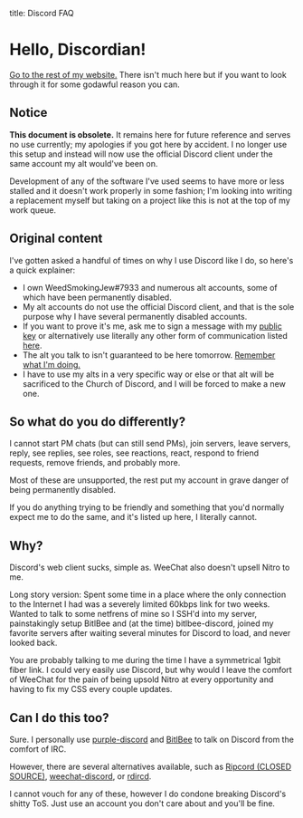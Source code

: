 title: Discord FAQ

# Hello, Discordian!

[Go to the rest of my website.](/)
There isn't much here but if you want to look through it for some godawful
reason you can.

## Notice

**This document is obsolete.**
It remains here for future reference and serves no use currently; my apologies
if you got here by accident.
I no longer use this setup and instead will now use the official Discord client
under the same account my alt would've been on.

Development of any of the software I've used seems to have more or less stalled
and it doesn't work properly in some fashion; I'm looking into writing a
replacement myself but taking on a project like this is not at the top of my
work queue.

## Original content

I've gotten asked a handful of times on why I use Discord like I do, so here's a
quick explainer:

- I own WeedSmokingJew#7933 and numerous alt accounts, some of which have been
  permanently disabled.
- My alt accounts do not use the official Discord client, and that is the sole
  purpose why I have several permanently disabled accounts.
- If you want to prove it's me, ask me to sign a message with my
  [public key](/key.asc) or alternatively use literally any other form of
  communication listed [here](/#contact).
- The alt you talk to isn't guaranteed to be here tomorrow.
  [Remember what I'm doing.](https://yewtu.be/watch?v=L397TWLwrUU)
- I have to use my alts in a very specific way or else or that alt will be
  sacrificed to the Church of Discord, and I will be forced to make a new one.

## So what do you do differently?

I cannot start PM chats (but can still send PMs), join servers, leave servers,
reply, see replies, see roles, see reactions, react, respond to friend requests,
remove friends, and probably more.

Most of these are unsupported, the rest put my account in grave danger of being
permanently disabled.

If you do anything trying to be friendly and something that you'd normally
expect me to do the same, and it's listed up here, I literally cannot.

## Why?

Discord's web client sucks, simple as.
WeeChat also doesn't upsell Nitro to me.

Long story version: Spent some time in a place where the only connection to the
Internet I had was a severely limited 60kbps link for two weeks.
Wanted to talk to some netfrens of mine so I SSH'd into my server, painstakingly
setup BitlBee and (at the time) bitlbee-discord, joined my favorite servers
after waiting several minutes for Discord to load, and never looked back.

You are probably talking to me during the time I have a symmetrical 1gbit fiber
link.
I could very easily use Discord, but why would I leave the comfort of WeeChat
for the pain of being upsold Nitro at every opportunity and having to fix my
CSS every couple updates.

## Can I do this too?

Sure.
I personally use [purple-discord](https://github.com/eionrobb/purple-discord)
and [BitlBee](https://www.bitlbee.org) to talk on Discord from the comfort of
IRC.

However, there are several alternatives available, such as
[Ripcord (CLOSED SOURCE)](https://cancel.fm/ripcord/),
[weechat-discord](https://github.com/terminal-discord/weechat-discord), or 
[rdircd](https://github.com/mk-fg/reliable-discord-client-irc-daemon).

I cannot vouch for any of these, however I do condone breaking Discord's shitty
ToS.
Just use an account you don't care about and you'll be fine.
